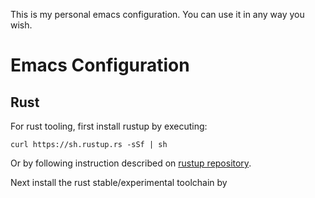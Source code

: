 This is my personal emacs configuration. You can use it in any way you wish.

# Emacs Configuration

## Rust

For rust tooling, first install rustup by executing:

``` shell
curl https://sh.rustup.rs -sSf | sh
```

Or by following instruction described on [rustup repository](https://github.com/rust-lang/rustup.rs/#installation).

Next install the rust stable/experimental toolchain by 
